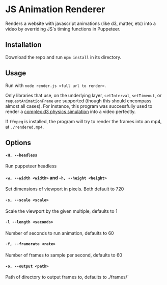 # JS Animation Renderer
Renders a website with javascript animations (like d3, matter, etc) into a video by overriding JS's timing functions in Puppeteer.

## Installation

Download the repo and run `npm install` in its directory.

## Usage

Run with `node render.js <full url to render>`.

Only libraries that use, on the underlying layer, `setInterval`, `setTimeout`, or `requestAnimationFrame` are supported (though this should encompass almost all cases).
For instance, this program was successfully used to render a [complex d3 physics simulation](https://www.jamesli.io/emoji-cooccurrence) into a video perfectly. 

If `ffmpeg` is installed, the program will try to render the frames into an mp4, at `./rendered.mp4`.

## Options

#### `-H, --headless`

Run puppeteer headless

#### `-w, --width <width>` and `-h, --height <height>`

Set dimensions of viewport in pixels. Both default to 720

#### `-s, --scale <scale>`

Scale the viewport by the given multiple, defaults to 1

#### `-l --length <seconds>`

Number of seconds to run animation, defaults to 60

#### `-f, --framerate <rate>`

Number of frames to sample per second, defaults to 60

#### `-o, --output <path>`

Path of directory to output frames to, defaults to ./frames/`

